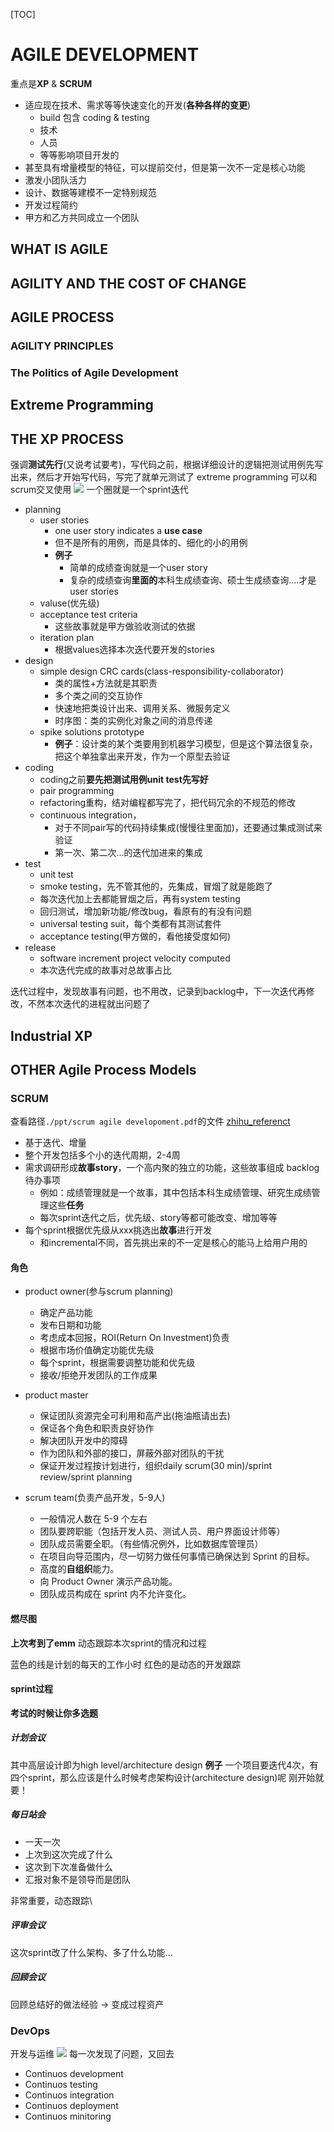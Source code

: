 [TOC]
# AGILE DEVELOPMENT
重点是**XP** & **SCRUM**

- 适应现在技术、需求等等快速变化的开发(**各种各样的变更**)
  - build 包含 coding & testing
  - 技术
  - 人员
  - 等等影响项目开发的
- 甚至具有增量模型的特征，可以提前交付，但是第一次不一定是核心功能
- 激发小团队活力
- 设计、数据等建模不一定特别规范
- 开发过程简约
- 甲方和乙方共同成立一个团队
## WHAT IS AGILE
## AGILITY AND THE COST OF CHANGE
## AGILE PROCESS
### AGILITY PRINCIPLES
### The Politics of Agile Development
## Extreme Programming
## THE XP PROCESS
强调**测试先行**(又说考试要考)，写代码之前，根据详细设计的逻辑把测试用例先写出来，然后才开始写代码，写完了就单元测试了
extreme programming
可以和scrum交叉使用
![](./ref/XP.PNG)
一个圈就是一个sprint迭代
- planning
  - user stories
    - one user story indicates a **use case**
    - 但不是所有的用例，而是具体的、细化的小的用例
    - **例子**
      - 简单的成绩查询就是一个user story
      - 复杂的成绩查询**里面的**本科生成绩查询、硕士生成绩查询....才是user stories
  - valuse(优先级)
  - acceptance test criteria
    - 这些故事就是甲方做验收测试的依据
  - iteration plan
    - 根据values选择本次迭代要开发的stories
- design
  - simple design CRC cards(class-responsibility-collaborator)
    - 类的属性+方法就是其职责
    - 多个类之间的交互协作
    - 快速地把类设计出来、调用关系、微服务定义
    - 时序图：类的实例化对象之间的消息传递
  - spike solutions prototype
    - **例子**：设计类的某个类要用到机器学习模型，但是这个算法很复杂，把这个单独拿出来开发，作为一个原型去验证
- coding
  - coding之前**要先把测试用例unit test先写好**
  - pair programming
  - refactoring重构，结对编程都写完了，把代码冗余的不规范的修改
  - continuous integration，
    - 对于不同pair写的代码持续集成(慢慢往里面加)，还要通过集成测试来验证
    - 第一次、第二次...的迭代加进来的集成
- test
  - unit test
  - smoke testing，先不管其他的，先集成，冒烟了就是能跑了
  - 每次迭代加上去都能冒烟之后，再有system testing
  - 回归测试，增加新功能/修改bug，看原有的有没有问题
  - universal testing suit，每个类都有其测试套件
  - acceptance testing(甲方做的，看他接受度如何)
- release
  - software increment project velocity computed
  - 本次迭代完成的故事对总故事占比


迭代过程中，发现故事有问题，也不用改，记录到backlog中，下一次迭代再修改，不然本次迭代的进程就出问题了
## Industrial XP
## OTHER Agile Process Models

### SCRUM
查看路径`./ppt/scrum agile developoment.pdf`的文件
[zhihu_referenct](https://zhuanlan.zhihu.com/p/398276773)

- 基于迭代、增量
- 整个开发包括多个小的迭代周期，2-4周
- 需求调研形成**故事story**，一个高内聚的独立的功能，这些故事组成 backlog 待办事项
  - 例如：成绩管理就是一个故事，其中包括本科生成绩管理、研究生成绩管理这些**任务**
  - 每次sprint迭代之后，优先级、story等都可能改变、增加等等
- 每个sprint根据优先级从xxx挑选出**故事**进行开发
  - 和incremental不同，首先挑出来的不一定是核心的能马上给用户用的

#### 角色
- product owner(参与scrum planning)
  - 确定产品功能
  - 发布日期和功能
  - 考虑成本回报，ROI(Return On Investment)负责
  - 根据市场价值确定功能优先级
  - 每个sprint，根据需要调整功能和优先级
  - 接收/拒绝开发团队的工作成果

- product master
  - 保证团队资源完全可利用和高产出(拖油瓶请出去)
  - 保证各个角色和职责良好协作
  - 解决团队开发中的障碍
  - 作为团队和外部的接口，屏蔽外部对团队的干扰
  - 保证开发过程按计划进行，组织daily scrum(30 min)/sprint review/sprint planning

- scrum team(负责产品开发，5-9人)
  - 一般情况人数在 5-9 个左右
  - 团队要跨职能（包括开发人员、测试人员、用户界面设计师等）
  - 团队成员需要全职。（有些情况例外，比如数据库管理员）
  - 在项目向导范围内，尽一切努力做任何事情已确保达到 Sprint 的目标。
  - 高度的**自组织**能力。
  - 向 Product Owner 演示产品功能。
  - 团队成员构成在 sprint 内不允许变化。


#### 燃尽图
**上次考到了emm**
动态跟踪本次sprint的情况和过程

蓝色的线是计划的每天的工作小时
红色的是动态的开发跟踪

#### sprint过程
**考试的时候让你多选题**
##### 计划会议
其中高层设计即为high level/architecture design
**例子**
一个项目要迭代4次，有四个sprint，那么应该是什么时候考虑架构设计(architecture design)呢
刚开始就要！

##### 每日站会
- 一天一次
- 上次到这次完成了什么
- 这次到下次准备做什么
- 汇报对象不是领导而是团队

非常重要，动态跟踪\

##### 评审会议
这次sprint改了什么架构、多了什么功能...

##### 回顾会议
回顾总结好的做法经验 -> 变成过程资产

### DevOps
开发与运维
![](./ref/DevOps.PNG)
每一次发现了问题，又回去


- Continuos development
- Continuos testing
- Continuos integration
- Continuos deployment
- Continuos minitoring
